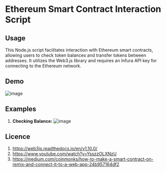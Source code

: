 # Ethereum Smart Contract Interaction Script

## Usage

This Node.js script facilitates interaction with Ethereum smart contracts, allowing users to check token balances and transfer tokens between addresses. It utilizes the Web3.js library and requires an Infura API key for connecting to the Ethereum network.

## Demo

![image](https://github.com/qwufy/web3.js/assets/129245004/c505aeda-b95b-4101-9146-9b131d8536f8)


## Examples

1. **Checking Balance:**
![image](https://github.com/qwufy/web3.js/assets/129245004/508b6ff3-4dc3-445b-8c7a-43cac0448d5b)

## Licence
1. https://web3js.readthedocs.io/en/v1.10.0/
2. https://www.youtube.com/watch?v=YsszzOLXNzU
3. https://medium.com/coinmonks/how-to-make-a-smart-contract-on-remix-and-connect-it-to-a-web-app-24b957164df2

